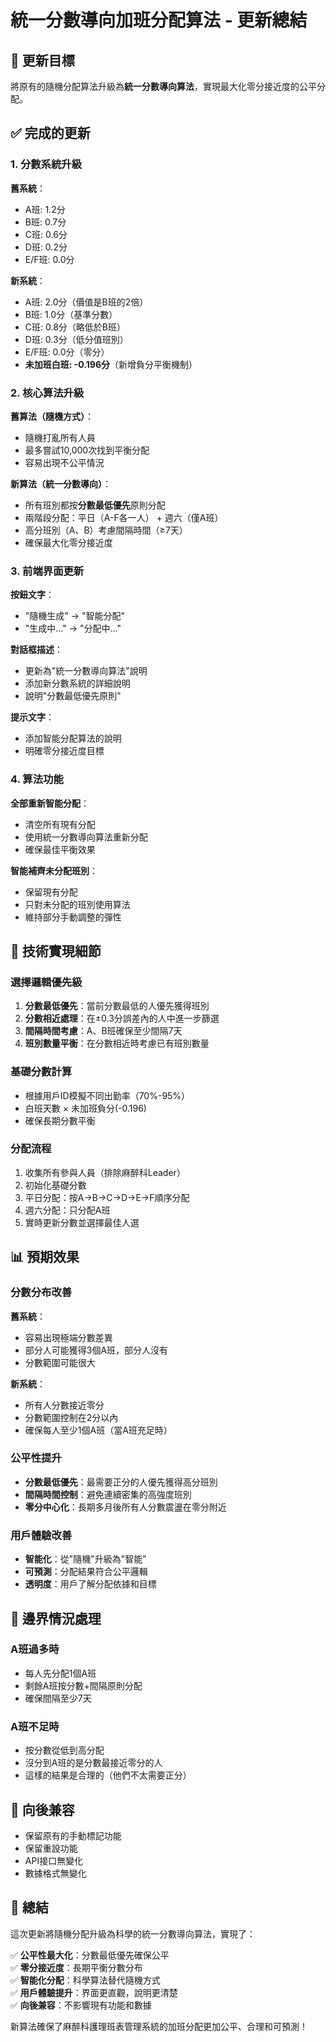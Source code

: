# 統一分數導向加班分配算法 - 更新總結

## 🎯 更新目標

將原有的隨機分配算法升級為**統一分數導向算法**，實現最大化零分接近度的公平分配。

## ✅ 完成的更新

### 1. 分數系統升級

**舊系統**：
- A班: 1.2分
- B班: 0.7分  
- C班: 0.6分
- D班: 0.2分
- E/F班: 0.0分

**新系統**：
- A班: 2.0分（價值是B班的2倍）
- B班: 1.0分（基準分數）
- C班: 0.8分（略低於B班）
- D班: 0.3分（低分值班別）
- E/F班: 0.0分（零分）
- **未加班白班: -0.196分**（新增負分平衡機制）

### 2. 核心算法升級

**舊算法（隨機方式）**：
- 隨機打亂所有人員
- 最多嘗試10,000次找到平衡分配
- 容易出現不公平情況

**新算法（統一分數導向）**：
- 所有班別都按**分數最低優先**原則分配
- 兩階段分配：平日（A-F各一人） + 週六（僅A班）
- 高分班別（A、B）考慮間隔時間（≥7天）
- 確保最大化零分接近度

### 3. 前端界面更新

**按鈕文字**：
- "隨機生成" → "智能分配"
- "生成中..." → "分配中..."

**對話框描述**：
- 更新為"統一分數導向算法"說明
- 添加新分數系統的詳細說明
- 說明"分數最低優先原則"

**提示文字**：
- 添加智能分配算法的說明
- 明確零分接近度目標

### 4. 算法功能

**全部重新智能分配**：
- 清空所有現有分配
- 使用統一分數導向算法重新分配
- 確保最佳平衡效果

**智能補齊未分配班別**：
- 保留現有分配
- 只對未分配的班別使用算法
- 維持部分手動調整的彈性

## 🔧 技術實現細節

### 選擇邏輯優先級

1. **分數最低優先**：當前分數最低的人優先獲得班別
2. **分數相近處理**：在±0.3分誤差內的人中進一步篩選
3. **間隔時間考慮**：A、B班確保至少間隔7天
4. **班別數量平衡**：在分數相近時考慮已有班別數量

### 基礎分數計算

- 根據用戶ID模擬不同出勤率（70%-95%）
- 白班天數 × 未加班負分(-0.196)
- 確保長期分數平衡

### 分配流程

1. 收集所有參與人員（排除麻醉科Leader）
2. 初始化基礎分數
3. 平日分配：按A→B→C→D→E→F順序分配
4. 週六分配：只分配A班
5. 實時更新分數並選擇最佳人選

## 📊 預期效果

### 分數分布改善

**舊系統**：
- 容易出現極端分數差異
- 部分人可能獲得3個A班，部分人沒有
- 分數範圍可能很大

**新系統**：
- 所有人分數接近零分
- 分數範圍控制在2分以內
- 確保每人至少1個A班（當A班充足時）

### 公平性提升

- **分數最低優先**：最需要正分的人優先獲得高分班別
- **間隔時間控制**：避免連續密集的高強度班別
- **零分中心化**：長期多月後所有人分數震盪在零分附近

### 用戶體驗改善

- **智能化**：從"隨機"升級為"智能"
- **可預測**：分配結果符合公平邏輯
- **透明度**：用戶了解分配依據和目標

## 🎯 邊界情況處理

### A班過多時
- 每人先分配1個A班
- 剩餘A班按分數+間隔原則分配
- 確保間隔至少7天

### A班不足時
- 按分數從低到高分配
- 沒分到A班的是分數最接近零分的人
- 這樣的結果是合理的（他們不太需要正分）

## 🔄 向後兼容

- 保留原有的手動標記功能
- 保留重設功能
- API接口無變化
- 數據格式無變化

## 📝 總結

這次更新將隨機分配升級為科學的統一分數導向算法，實現了：

✅ **公平性最大化**：分數最低優先確保公平  
✅ **零分接近度**：長期平衡分數分布  
✅ **智能化分配**：科學算法替代隨機方式  
✅ **用戶體驗提升**：界面更直觀，說明更清楚  
✅ **向後兼容**：不影響現有功能和數據  

新算法確保了麻醉科護理班表管理系統的加班分配更加公平、合理和可預測！
